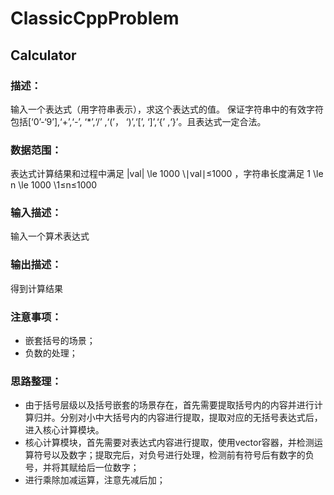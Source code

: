 # ClassicCppProblem
## Calculator
### 描述：
输入一个表达式（用字符串表示），求这个表达式的值。
保证字符串中的有效字符包括[‘0’-‘9’],‘+’,‘-’, ‘*’,‘/’ ,‘(’， ‘)’,‘[’, ‘]’,‘{’ ,‘}’。且表达式一定合法。

### 数据范围：
表达式计算结果和过程中满足 |val| \le 1000 \∣val∣≤1000  ，字符串长度满足 1 \le n \le 1000 \1≤n≤1000 

### 输入描述：
输入一个算术表达式

### 输出描述：
得到计算结果
### 注意事项：
- 嵌套括号的场景；
- 负数的处理；
### 思路整理：
- 由于括号层级以及括号嵌套的场景存在，首先需要提取括号内的内容并进行计算归并。分别对小中大括号内的内容进行提取，提取对应的无括号表达式后，进入核心计算模块。
- 核心计算模块，首先需要对表达式内容进行提取，使用vector容器，并检测运算符号以及数字；提取完后，对负号进行处理，检测前有符号后有数字的负号，并将其赋给后一位数字；
- 进行乘除加减运算，注意先减后加；
